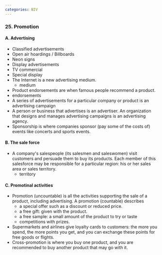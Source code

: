 ```yaml
---
categories: BIV
---
```


### 25. Promotion

#### A. Advertising

* Classified advertisements
* Open air hoardings / Billboards
* Neon signs
* Display advertisements
* TV commercial
* Special display
* The Internet is a new advertising medium.
  * medium
*  Product endorsements are when famous people recommend a product. 
  * endorsements
* A series of advertisements for a particular company or product is an advertising campaign 
* A person or business that advertises is an advertiser. An organization that designs and manages advertising campaigns is an advertising agency. 
* Sponsorship is where companies sponsor (pay some of the costs of) events like concerts and sports events. 

#### B. The sale force

* A company's salespeople (its salesmen and saleswomen) visit customers and persuade them to buy its products. Each member of this salesforce may be responsible for a particular region: his or her sales area or sales territory. 
  * territory

#### C. Promotinal activities

* Promotion (uncountable) is all the activities supporting the sale of a product, including advertising. A promotion (countable) describes
  * a special offer such as a discount or reduced price.
  * a free gift: given with the product.
  * a free sample: a small amount of the product to try or taste
  * competitions with prizes.
* Supermarkets and airlines give loyalty cards to customers: the more you spend, the more points you get, and you can exchange these points for free goods or flights.
* Cross-promotion is where you buy one product, and you are recommended to buy another product that may go with it.